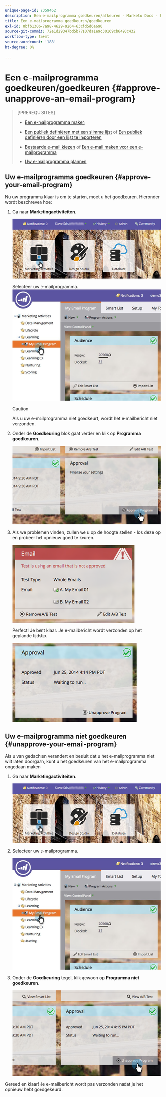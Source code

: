 ```yaml
---
unique-page-id: 2359462
description: Een e-mailprogramma goedkeuren/afkeuren - Marketo Docs - Productdocumentatie
title: Een e-mailprogramma goedkeuren/goedkeuren
exl-id: 0bfb1306-7a98-4629-9264-63cfd5d6a690
source-git-commit: 72e1d29347bd5b77107da1e9c30169cb6490c432
workflow-type: tm+mt
source-wordcount: '188'
ht-degree: 0%

---
```


# Een e-mailprogramma goedkeuren/goedkeuren {#approve-unapprove-an-email-program}

>[!PREREQUISITES]
>
>* [Een e-mailprogramma maken](/help/marketo/product-docs/email-marketing/email-programs/creating-an-email-program/create-an-email-program.md)
>* [Een publiek definiëren met een slimme lijst](/help/marketo/product-docs/email-marketing/email-programs/managing-people-in-email-programs/define-an-audience-with-a-smart-list.md) of [Een publiek definiëren door een lijst te importeren](/help/marketo/product-docs/email-marketing/email-programs/managing-people-in-email-programs/define-an-audience-by-importing-a-list.md)
>
>* [Bestaande e-mail kiezen](/help/marketo/product-docs/email-marketing/email-programs/email-program-actions/choose-an-existing-email.md) of [Een e-mail maken voor een e-mailprogramma](/help/marketo/product-docs/email-marketing/email-programs/email-program-actions/create-an-email-for-an-email-program.md)
>
>* [Uw e-mailprogramma plannen](/help/marketo/product-docs/email-marketing/email-programs/email-program-actions/schedule-your-email-program.md)


## Uw e-mailprogramma goedkeuren {#approve-your-email-program}

Nu uw programma klaar is om te starten, moet u het goedkeuren. Hieronder wordt beschreven hoe:

1. Ga naar **Marketingactiviteiten**.

   ![](assets/login-marketing-activities-2.png)

   Selecteer uw e-mailprogramma.
   ![](assets/selectemailprogram-2.jpg)

   >[!CAUTION]
   >
   >Als u uw e-mailprogramma niet goedkeurt, wordt het e-mailbericht niet verzonden.

1. Onder de **Goedkeuring** blok gaat verder en klik op **Programma goedkeuren**.

   ![](assets/image2014-9-12-13-3a43-3a36.png)

1. Als we problemen vinden, zullen we u op de hoogte stellen - los deze op en probeer het opnieuw goed te keuren.

   ![](assets/image2014-9-12-13-3a43-3a44.png)

   Perfect! Je bent klaar. Je e-mailbericht wordt verzonden op het geplande tijdstip.

   ![](assets/image2014-9-12-13-3a43-3a56.png)

## Uw e-mailprogramma niet goedkeuren {#unapprove-your-email-program}

Als u van gedachten verandert en besluit dat u het e-mailprogramma niet wilt laten doorgaan, kunt u het goedkeuren van het e-mailprogramma ongedaan maken.

1. Ga naar **Marketingactiviteiten**.

   ![](assets/login-marketing-activities-2.png)

1. Selecteer uw e-mailprogramma.

   ![](assets/selectemailprogram-2.jpg)

1. Onder de **Goedkeuring** tegel, klik gewoon op **Programma niet goedkeuren**.

   ![](assets/image2014-9-12-13-3a44-3a28.png)

Gereed en klaar! Je e-mailbericht wordt pas verzonden nadat je het opnieuw hebt goedgekeurd.
